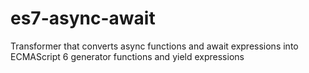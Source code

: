 es7-async-await
===============

Transformer that converts async functions and await expressions into ECMAScript 6 generator functions and yield expressions

